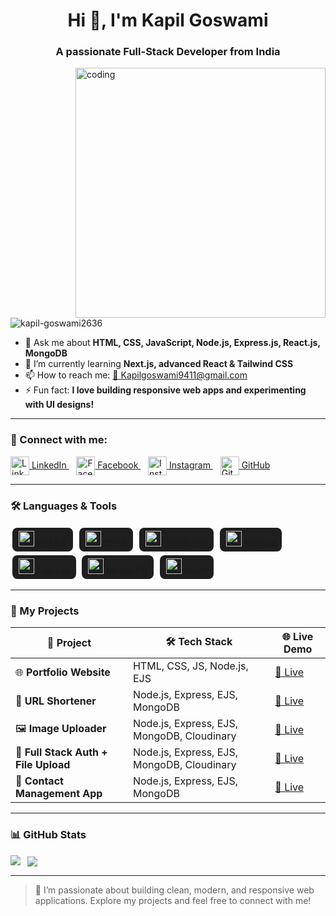 <h1 align="center">Hi 👋, I'm Kapil Goswami</h1>
<h3 align="center">A passionate Full-Stack Developer from India</h3>

<img align="right" alt="coding" width="400" src="https://i.pinimg.com/originals/54/e3/7d/54e37d8074ebcde1d96c77d7b2a7f310.gif" />

<p align="left">
  <img src="https://komarev.com/ghpvc/?username=kapil-goswami2636&label=Profile%20views&color=0e75b6&style=flat" alt="kapil-goswami2636" />
</p>

- 💬 Ask me about **HTML, CSS, JavaScript, Node.js, Express.js, React.js, MongoDB**  
- 🌱 I’m currently learning **Next.js, advanced React & Tailwind CSS**  
- 📫 How to reach me: [📧 Kapilgoswami9411@gmail.com](mailto:Kapilgoswami9411@gmail.com)  
- ⚡ Fun fact: **I love building responsive web apps and experimenting with UI designs!**

---

### 🔗 Connect with me:
<p align="left">
  <a href="http://linkedin.com/in/kapil-goswami-5b0826302" target="_blank">
    <img align="center" src="https://cdn.jsdelivr.net/npm/simple-icons@v10/icons/linkedin.svg" alt="LinkedIn" height="30" width="30" /> LinkedIn
  </a> &nbsp;&nbsp;
  <a href="https://fb.com/kapilgoswami" target="_blank">
    <img align="center" src="https://cdn.jsdelivr.net/npm/simple-icons@v10/icons/facebook.svg" alt="Facebook" height="30" width="30" /> Facebook
  </a> &nbsp;&nbsp;
  <a href="https://instagram.com/kapilgoswami2636" target="_blank">
    <img align="center" src="https://cdn.jsdelivr.net/npm/simple-icons@v10/icons/instagram.svg" alt="Instagram" height="30" width="30" /> Instagram
  </a> &nbsp;&nbsp;
  <a href="https://github.com/kapil-goswami2636" target="_blank">
    <img align="center" src="https://cdn.jsdelivr.net/npm/simple-icons@v10/icons/github.svg" alt="GitHub" height="30" width="30" /> GitHub
  </a>
</p>

---

### 🛠 Languages & Tools

<p>
  <span style="display:inline-block; background:#1e1e1e; padding:5px 10px; border-radius:8px; margin:3px;">
    <img src="https://cdn.jsdelivr.net/gh/devicons/devicon/icons/html5/html5-original.svg" alt="HTML5" width="25" height="25"/> HTML5
  </span>
  <span style="display:inline-block; background:#1e1e1e; padding:5px 10px; border-radius:8px; margin:3px;">
    <img src="https://cdn.jsdelivr.net/gh/devicons/devicon/icons/css3/css3-original.svg" alt="CSS3" width="25" height="25"/> CSS3
  </span>
  <span style="display:inline-block; background:#1e1e1e; padding:5px 10px; border-radius:8px; margin:3px;">
    <img src="https://cdn.jsdelivr.net/gh/devicons/devicon/icons/javascript/javascript-original.svg" alt="JS" width="25" height="25"/> JavaScript
  </span>
  <span style="display:inline-block; background:#1e1e1e; padding:5px 10px; border-radius:8px; margin:3px;">
    <img src="https://cdn.jsdelivr.net/gh/devicons/devicon/icons/nodejs/nodejs-original.svg" alt="Node" width="25" height="25"/> Node.js
  </span>
  <span style="display:inline-block; background:#1e1e1e; padding:5px 10px; border-radius:8px; margin:3px;">
    <img src="https://cdn.jsdelivr.net/gh/devicons/devicon/icons/express/express-original.svg" alt="Express" width="25" height="25"/> Express
  </span>
  <span style="display:inline-block; background:#1e1e1e; padding:5px 10px; border-radius:8px; margin:3px;">
    <img src="https://cdn.jsdelivr.net/gh/devicons/devicon/icons/mongodb/mongodb-original.svg" alt="MongoDB" width="25" height="25"/> MongoDB
  </span>
  <span style="display:inline-block; background:#1e1e1e; padding:5px 10px; border-radius:8px; margin:3px;">
    <img src="https://cdn.jsdelivr.net/gh/devicons/devicon/icons/react/react-original.svg" alt="React" width="25" height="25"/> React
  </span>
</p>

---

### 💼 My Projects
| 🚀 Project | 🛠 Tech Stack | 🌐 Live Demo |
|------------|---------------|-------------|
| 🌐 **Portfolio Website** | HTML, CSS, JS, Node.js, EJS | [🔗 Live](https://portfolio-rouge-seven-27.vercel.app/) |
| 🔗 **URL Shortener** | Node.js, Express, EJS, MongoDB | [🔗 Live](https://url-shortner-project-y37k.onrender.com) |
| 🖼 **Image Uploader** | Node.js, Express, EJS, MongoDB, Cloudinary | [🔗 Live](https://image-uploader-iaay.onrender.com) |
| 🔐 **Full Stack Auth + File Upload** | Node.js, Express, EJS, MongoDB, Cloudinary | [🔗 Live](https://full-stack-auth-file-upload.onrender.com) |
| 📇 **Contact Management App** | Node.js, Express, EJS, MongoDB | [🔗 Live](https://contact-management-app-8wr9.onrender.com) |

---

### 📊 GitHub Stats
<p>
  <img align="left" src="https://github-readme-stats.vercel.app/api/top-langs/?username=kapil-goswami2636&layout=compact&theme=radical" />
  &nbsp;
  <img align="center" src="https://github-readme-stats.vercel.app/api?username=kapil-goswami2636&show_icons=true&theme=radical" />
</p>

---

> 🚀 I’m passionate about building clean, modern, and responsive web applications. Explore my projects and feel free to connect with me!

